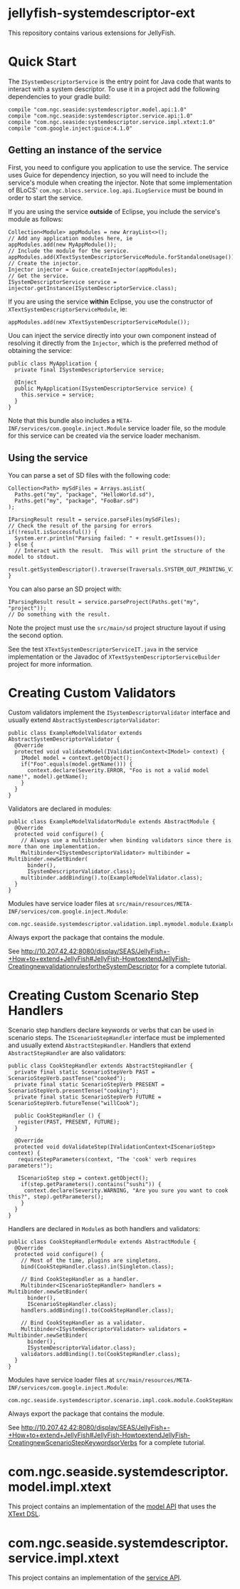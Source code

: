 # jellyfish-systemdescriptor-ext
This repository contains various extensions for JellyFish.

# Quick Start
The `ISystemDescriptorService` is the entry point for Java code that wants to interact with a system descriptor.  To use
it in a project add the following dependencies to your gradle build:
```
compile "com.ngc.seaside:systemdescriptor.model.api:1.0"
compile "com.ngc.seaside:systemdescriptor.service.api:1.0"
compile "com.ngc.seaside:systemdescriptor.service.impl.xtext:1.0"
compile "com.google.inject:guice:4.1.0"
```

## Getting an instance of the service
First, you need to configure you application to use the service.  The service uses Guice for dependency injection, so 
you will need to include the service's module when creating the injector.  Note that some implementation of BLoCS'
`com.ngc.blocs.service.log.api.ILogService` must be bound in order to start the service.

If you are using the service **outside** of Eclipse, you include the service's module as follows:
```
Collection<Module> appModules = new ArrayList<>();
// Add any application modules here, ie
appModules.add(new MyAppModule());
// Include the module for the service.
appModules.add(XTextSystemDescriptorServiceModule.forStandaloneUsage());
// Create the injector.
Injector injector = Guice.createInjector(appModules);
// Get the service.
ISystemDescriptorService service = injector.getInstance(ISystemDescriptorService.class);
```

If you are using the service **within** Eclipse, you use the constructor of `XTextSystemDescriptorServiceModule`, ie:
```
appModules.add(new XTextSystemDescriptorServiceModule());
```

Uou can inject the service directly into your own component instead of resolving it directly from
the `Injector`, which is the preferred method of obtaining the service:
```
public class MyApplication {
  private final ISystemDescriptorService service;
  
  @Inject
  public MyApplication(ISystemDescriptorService service) {
    this.service = service;
  }
}
```

Note that this bundle also includes a `META-INF/services/com.google.inject.Module` service loader file, so the module
for this service can be created via the service loader mechanism.

## Using the service
You can parse a set of SD files with the following code:
```
Collection<Path> mySdFiles = Arrays.asList(
  Paths.get("my", "package", "HelloWorld.sd"),
  Paths.get("my", "package", "FooBar.sd")
);

IParsingResult result = service.parseFiles(mySdFiles);
// Check the result of the parsing for errors
if(!result.isSuccessful()) {
  System.err.println("Parsing failed: " + result.getIssues());
} else {
  // Interact with the result.  This will print the structure of the model to stdout.
  result.getSystemDescriptor().traverse(Traversals.SYSTEM_OUT_PRINTING_VISITOR);
}
```

You can also parse an SD project with:
```
IParsingResult result = service.parseProject(Paths.get("my", "project"));
// Do something with the result.
```

Note the project must use the `src/main/sd` project structure layout if using the second option.

See the test `XTextSystemDescriptorServiceIT.java` in the service implementation or the Javadoc of
`XTextSystemDescriptorServiceBuilder` project for more information.

# Creating Custom Validators
Custom validators implement the `ISystemDescriptorValidator` interface and usually extend
`AbstractSystemDescriptorValidator`:
```
public class ExampleModelValidator extends AbstractSystemDescriptorValidator {
  @Override
  protected void validateModel(IValidationContext<IModel> context) {
    IModel model = context.getObject();
    if("Foo".equals(model.getName())) {
      context.declare(Severity.ERROR, "Foo is not a valid model name!", model).getName();
    }
  }
}
```

Validators are declared in modules:
```
public class ExampleModelValidatorModule extends AbstractModule {
  @Override
  protected void configure() {
    // Always use a multibinder when binding validators since there is more than one implementation.
    Multibinder<ISystemDescriptorValidator> multibinder = Multibinder.newSetBinder(
      binder(),
      ISystemDescriptorValidator.class);
    multibinder.addBinding().to(ExampleModelValidator.class);
  }
}
```

Modules have service loader files at `src/main/resources/META-INF/services/com.google.inject.Module`:
```
com.ngc.seaside.systemdescriptor.validation.impl.mymodel.module.ExampleModelValidatorModule
```

Always export the package that contains the module.

See http://10.207.42.42:8080/display/SEAS/JellyFish+-+How+to+extend+JellyFish#JellyFish-HowtoextendJellyFish-CreatingnewvalidationrulesfortheSystemDescriptor
for a complete tutorial.

# Creating Custom Scenario Step Handlers
Scenario step handlers declare keywords or verbs that can be used in scenario steps.  The `IScenarioStepHandler`
interface must be implemented and usually extend `AbstractStepHandler`.  Handlers that extend `AbstractStepHandler` are
also validators:
```
public class CookStepHandler extends AbstractStepHandler {
  private final static ScenarioStepVerb PAST = ScenarioStepVerb.pastTense("cooked");
  private final static ScenarioStepVerb PRESENT = ScenarioStepVerb.presentTense("cooking");
  private final static ScenarioStepVerb FUTURE = ScenarioStepVerb.futureTense("willCook");
 
  public CookStepHandler () {
   register(PAST, PRESENT, FUTURE);
  }
 
  @Override
  protected void doValidateStep(IValidationContext<IScenarioStep> context) {
   requireStepParameters(context, "The 'cook' verb requires parameters!");
   
   IScenarioStep step = context.getObject();
    if(step.getParameters().contains("sushi")) {
     context.declare(Severity.WARNING, "Are you sure you want to cook this?", step).getParameters();
    }
  }
}
```

Handlers are declared in `Module`s as both handlers and validators:
```
public class CookStepHandlerModule extends AbstractModule {
  @Override
  protected void configure() {
    // Most of the time, plugins are singletons.
    bind(CookStepHandler.class).in(Singleton.class);
 
    // Bind CookStepHandler as a handler.
    Multibinder<IScenarioStepHandler> handlers = Multibinder.newSetBinder(
      binder(),
      IScenarioStepHandler.class);
    handlers.addBinding().to(CookStepHandler.class);
 
    // Bind CookStepHandler as a validator.
    Multibinder<ISystemDescriptorValidator> validators = Multibinder.newSetBinder(
      binder(),
      ISystemDescriptorValidator.class);
    validators.addBinding().to(CookStepHandler.class);
  }
}
```

Modules have service loader files at `src/main/resources/META-INF/services/com.google.inject.Module`:
```
com.ngc.seaside.systemdescriptor.scenario.impl.cook.module.CookStepHandlerModule 
```

Always export the package that contains the module.

See
http://10.207.42.42:8080/display/SEAS/JellyFish+-+How+to+extend+JellyFish#JellyFish-HowtoextendJellyFish-CreatingnewScenarioStepKeywordsorVerbs
for a complete tutorial.

# com.ngc.seaside.systemdescriptor.model.impl.xtext
This project contains an implementation of the
[model API](https://github.ms.northgrum.com/CEACIDE/jellyfish-systemdescriptor-api) that uses the
[XText DSL](https://github.ms.northgrum.com/CEACIDE/jellyfish-systemdescriptor-dsl).  

# com.ngc.seaside.systemdescriptor.service.impl.xtext
This project contains an implementation of the [service API](https://github.ms.northgrum.com/CEACIDE/jellyfish-systemdescriptor-api).

